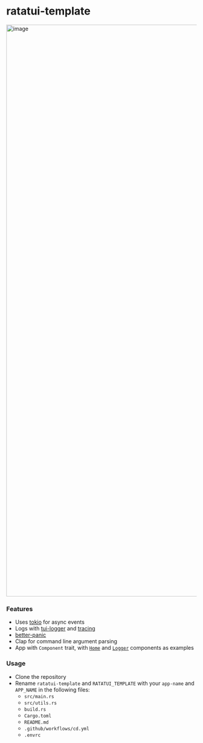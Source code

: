 # ratatui-template

<img width="1512" alt="image" src="https://github.com/kdheepak/ratatui-template/assets/1813121/61d9f3a4-14d7-4bb8-85be-771fd5da4c0f">

### Features

- Uses [tokio](https://tokio.rs/) for async events
- Logs with [tui-logger](https://github.com/gin66/tui-logger) and [tracing](https://github.com/tokio-rs/tracing)
- [better-panic](https://github.com/mitsuhiko/better-panic)
- Clap for command line argument parsing
- App with `Component` trait, with [`Home`](./src/components/home.rs) and [`Logger`](./src/components/logger.rs) components as examples

### Usage

- Clone the repository
- Rename `ratatui-template` and `RATATUI_TEMPLATE` with your `app-name` and `APP_NAME` in the following files:
  - `src/main.rs`
  - `src/utils.rs`
  - `build.rs`
  - `Cargo.toml`
  - `README.md`
  - `.github/workflows/cd.yml`
  - `.envrc`
